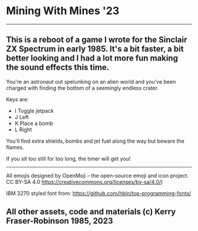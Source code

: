 # Mining With Mines '23

-------------------------------------------------------------------------------
This is a reboot of a game I wrote for the Sinclair ZX Spectrum in early 1985. 
It's a bit faster, a bit better looking and I had a lot more fun making the
sound effects this time. 
-------------------------------------------------------------------------------

You're an astronaut out spelunking on an alien world and you've been charged
with finding the bottom of a seemingly endless crater.

Keys are:
- I Toggle jetpack
- J Left
- K Place a bomb
- L Right

You'll find extra shields, bombs and jet fuel along the way but beware the
flames.

If you sit too still for too long, the timer will get you!

-------------------------------------------------------------------------------
All emojis designed by OpenMoji – the open-source emoji and icon project. 
CC BY-SA 4.0  https://creativecommons.org/licenses/by-sa/4.0/)

IBM 3270 styled font from: https://github.com/hbin/top-programming-fonts/

All other assets, code and materials (c) Kerry Fraser-Robinson 1985, 2023
-------------------------------------------------------------------------------
